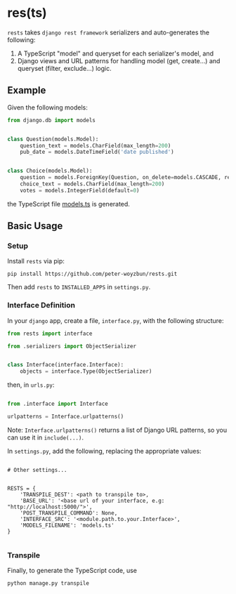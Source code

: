 # res(ts)

`rests` takes `django rest framework` serializers and auto-generates the
following:

1. A TypeScript "model" and queryset for each serializer's model, and
2. Django views and URL patterns for handling model (get, create...)
   and queryset (filter, exclude...) logic.

## Example

Given the following models:

```python
from django.db import models


class Question(models.Model):
    question_text = models.CharField(max_length=200)
    pub_date = models.DateTimeField('date published')


class Choice(models.Model):
    question = models.ForeignKey(Question, on_delete=models.CASCADE, related_name='choices')
    choice_text = models.CharField(max_length=200)
    votes = models.IntegerField(default=0)

```

the TypeScript file [models.ts](https://github.com/peter-woyzbun/rests/blob/master/example/ts/models.ts)
is generated.

## Basic Usage

### Setup

Install `rests` via pip:

```
pip install https://github.com/peter-woyzbun/rests.git
```

Then add `rests` to `INSTALLED_APPS` in `settings.py`.

### Interface Definition

In your `django` app, create a file, `interface.py`, with the following
structure:

```python
from rests import interface

from .serializers import ObjectSerializer


class Interface(interface.Interface):
    objects = interface.Type(ObjectSerializer)

```

then, in `urls.py`:

```python

from .interface import Interface

urlpatterns = Interface.urlpatterns()

```
Note: `Interface.urlpatterns()` returns a list of Django URL patterns,
so you can use it in `include(...)`.


In `settings.py`, add the following, replacing the appropriate values:

```

# Other settings...


RESTS = {
    'TRANSPILE_DEST': <path to transpile to>,
    'BASE_URL': '<base url of your interface, e.g: "http://localhost:5000/">',
    'POST_TRANSPILE_COMMAND': None,
    'INTERFACE_SRC': '<module.path.to.your.Interface>',
    'MODELS_FILENAME': 'models.ts'
}


```

### Transpile

Finally, to generate the TypeScript code, use

```
python manage.py transpile
```